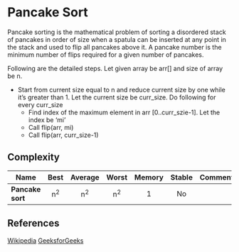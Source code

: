 # Pancake Sort

Pancake sorting is the mathematical problem of sorting a disordered stack of pancakes in order of size when a spatula can be inserted at any point in the stack and used to flip all pancakes above it. A pancake number is the minimum number of flips required for a given number of pancakes.

Following are the detailed steps. Let given array be arr[] and size of array be n.

- Start from current size equal to n and reduce current size by one while it’s greater than 1. Let the current size be curr_size. Do following for every curr_size
  - Find index of the maximum element in arr [0..curr_szie-1]. Let the index be ‘mi’
  - Call flip(arr, mi)
  - Call flip(arr, curr_size-1)

## Complexity

| Name             |     Best      |    Average    |     Worst     | Memory | Stable | Comments |
| ---------------- | :-----------: | :-----------: | :-----------: | :----: | :----: | :------- |
| **Pancake sort** | n<sup>2</sup> | n<sup>2</sup> | n<sup>2</sup> |   1    |   No   |          |

## References

[Wikipedia](https://en.wikipedia.org/wiki/Pancake_sorting)
[GeeksforGeeks](https://www.geeksforgeeks.org/pancake-sorting)
